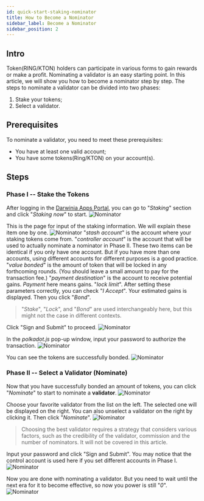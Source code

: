 ```yaml
---
id: quick-start-staking-nominator
title: How to Become a Nominator
sidebar_label: Become a Nominator
sidebar_position: 2
---
```


## Intro

Token(RING/KTON) holders can participate in various forms to gain rewards or make a profit. Nominating a validator is an easy starting point. In this article, we will show you how to become a nominator step by step. The steps to nominate a validator can be divided into two phases:
1. Stake your tokens;
2. Select a validator.

## Prerequisites

To nominate a validator, you need to meet these prerequisites:
- You have at least one valid account;
- You have some tokens(Ring/KTON) on your account(s).

## Steps

### Phase I -- Stake the Tokens

After logging in the [Darwinia Apps Portal](https://apps.darwinia.network), you can go to "*Staking*" section and click "*Staking now*" to start.
![Nominator](../assets/quick_start/darwinia-staking-nominator-01.png)

This is the page for input of the staking information. We will explain these item one by one.
![Nominator](../assets/quick_start/darwinia-staking-nominator-02.png)
"*stash account*" is the account where your staking tokens come from. "*controller account*" is the account that will be used to actually nominate a nominator in Phase II. These two items can be identical if you only have one account. But if you have more than one accounts, using different accounts for different purposes is a good practice. "*value bonded*" is the amount of token that will be locked in any forthcoming rounds. (You should leave a small amount to pay for the transaction fee.) "*payment destination*" is the account to receive potential gains. *Payment* here means gains. "*lock limit*". After setting these parameters correctly, you can check "*I Accept*". Your estimated gains is displayed. Then you click "*Bond*". 
> "*Stake*", "*Lock*", and "*Bond*" are used interchangeably here, but this might not the case in different contexts.

Click "Sign and Submit" to proceed.
![Nominator](../assets/quick_start/darwinia-staking-nominator-03.png)

In the *polkadot.js* pop-up window, input your password to authorize the transaction.
![Nominator](../assets/quick_start/darwinia-staking-nominator-04.png)

You can see the tokens are successfully bonded.
![Nominator](../assets/quick_start/darwinia-staking-nominator-05.png)

### Phase II -- Select a Validator (Nominate)

Now that you have successfully bonded an amount of tokens, you can click "*Nominate*" to start to nominate a **validator**.
![Nominator](../assets/quick_start/darwinia-staking-nominator-11.png)

Choose your favorite validator from the list on the left. The selected one will be displayed on the right. You can also unselect a validator on the right by clicking it. Then click "*Nominate*".
![Nominator](../assets/quick_start/darwinia-staking-nominator-12.png)
> Choosing the best validator requires a strategy that considers various factors, such as the credibility of the validator, commission and the number of nominators. It will not be covered in this article.

Input your password and click "Sign and Submit". You may notice that the control account is used here if you set different accounts in Phase I.
![Nominator](../assets/quick_start/darwinia-staking-nominator-13.png)

Now you are done with nominating a validator. But you need to wait until the next era for it to become effective, so now you power is still "*0*". 
![Nominator](../assets/quick_start/darwinia-staking-nominator-14.png)
